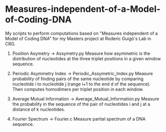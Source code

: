 # Measures-independent-of-a-Model-of-Coding-DNA
My scripts to perform computations based on "Measures independent of a Model of Coding DNA" for my Masters project at Roderic Guigó's Lab in CRG.

1. Position Asymetry -> Assymetry.py
Measure how asymmetric is the distribution of nucleotides at the three triplet positions in a given window sequence.

2. Periodic Asymmetry Index -> Periodic_Assymetric_Index.py
Measure probability of finding pairs of the same nucleotide by comparing nucleotide i to nucleotide j (range i+1 to the end d of the sequence). Then computes homodimers per triplet position in each window.

3. Average Mutual Information -> Average_Mutual_Information.py
Measure the probability in the sequence of the pair of nucleotides i and j at a distance of k nucleotides.

4. Fourier Spectrum -> Fourier.c
Measure partial spectrum of a DNA sequence.

